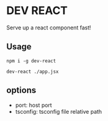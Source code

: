 # DEV REACT

Serve up a react component fast!

## Usage

```
npm i -g dev-react
```

```
dev-react ./app.jsx
```

## options

- port: host port
- tsconfig: tsconfig file relative path
